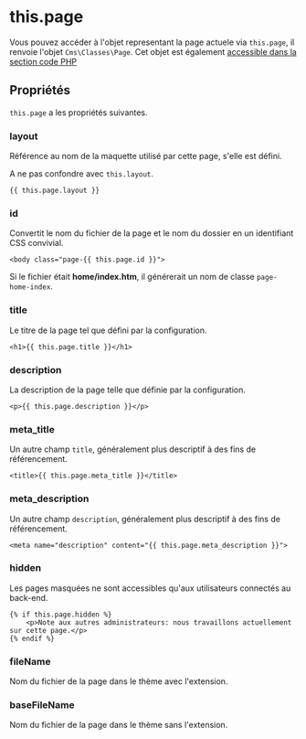# this.page

Vous pouvez accéder à l'objet representant la page actuele via `this.page`, il renvoie l'objet `Cms\Classes\Page`. Cet objet est également [accessible dans la section code PHP](../cms/pages/#page-variables)

## Propriétés

`this.page` a les propriétés suivantes.

### layout

Référence au nom de la maquette utilisé par cette page, s'elle est défini.

A ne pas confondre avec `this.layout`.

    {{ this.page.layout }}

### id

Convertit le nom du fichier de la page et le nom du dossier en un identifiant CSS convivial.

    <body class="page-{{ this.page.id }}">

Si le fichier était **home/index.htm**, il générerait un nom de classe `page-home-index`.

### title

Le titre de la page tel que défini par la configuration.

    <h1>{{ this.page.title }}</h1>

### description

La description de la page telle que définie par la configuration.

    <p>{{ this.page.description }}</p>

### meta_title

Un autre champ `title`, généralement plus descriptif à des fins de référencement.

    <title>{{ this.page.meta_title }}</title>

### meta_description

Un autre champ `description`, généralement plus descriptif à des fins de référencement.

    <meta name="description" content="{{ this.page.meta_description }}">

### hidden

Les pages masquées ne sont accessibles qu'aux utilisateurs connectés au back-end.

    {% if this.page.hidden %}
        <p>Note aux autres administrateurs: nous travaillons actuellement sur cette page.</p>
    {% endif %}

### fileName

Nom du fichier de la page dans le thème avec l'extension.

### baseFileName

Nom du fichier de la page dans le thème sans l'extension.
